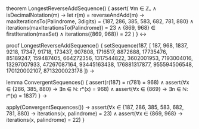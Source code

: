 theorem LongestReverseAddSequence() {
  assert(
    ∀m ∈ ℤ₊ ∧ isDecimalNotation(m) →
    let r(m) = reverseAndAdd(m) →
    maxIterationsTo(Palindrome, 3digits) = {187, 286, 385, 583, 682, 781, 880} ∧
    iterations(maxIterationsTo(Palindrome)) = 23 ∧
    {869, 968} ∈ firstIteration(maxSet) ∧
    iterations({869, 968}) = 22
  )
} ↔

proof LongestReverseAddSequence() {
  setSequence(187, [
    187, 968, 1837, 9218, 17347, 91718, 173437, 907808, 1716517, 8872688,
    17735476, 85189247, 159487405, 664272356, 1317544822, 3602001953,
    7193004016, 13297007933, 47267087164, 93445163438, 176881317877,
    955594506548, 170120002107, 8713200023178
  ]) →
  
  lemma ConvergentSequences() {
    assert(r(187) = r(781) = 968) ∧
    assert(∀x ∈ {286, 385, 880} → ∃n ∈ ℕ: rⁿ(x) = 968) ∧
    assert(∀x ∈ {869} → ∃n ∈ ℕ: rⁿ(x) = 1837)
  } →
  
  apply(ConvergentSequences()) →
  assert(∀x ∈ {187, 286, 385, 583, 682, 781, 880} → 
    iterations(x, palindrome) = 23) ∧
  assert(∀x ∈ {869, 968} → 
    iterations(x, palindrome) = 22)
}